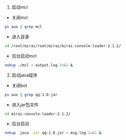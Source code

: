 1. 启动mcl
* 关闭mcl
```sh
ps aux | grep mcl
```
* 进入目录
```sh
cd /root/mirai/root/mirai/mirai-console-loader-2.1.2/
```
* 后台启动mcl
```sh
nohup ./mcl > output.log 2>&1 &
```

2. 启动java程序


* 关闭bot
```sh
ps aux | grep qq-1.0.jar
```
* 进入jar包文件
```sh
cd mirai-console-loader-2.1.2/
```
* 后台启动
```sh
nohup  java -jar qq-1.0.jar > msg.log 2>&1 &
```











